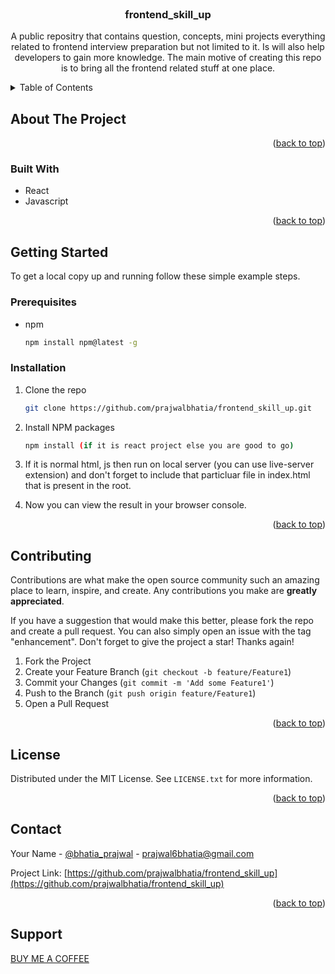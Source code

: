 <!-- PROJECT LOGO -->
<br />
<div align="center">

<h3 align="center">frontend_skill_up</h3>

  <p align="center">
    A public repositry that contains question, concepts, mini projects everything related to frontend interview preparation but not limited to it. Is will    also help developers to gain more knowledge. 
   The main motive of creating this repo is to bring all the frontend related stuff at one place.
    <br />
  </p>
</div>



<!-- TABLE OF CONTENTS -->
<details>
  <summary>Table of Contents</summary>
  <ol>
    <li>
      <a href="#about-the-project">About The Project</a>
      <ul>
        <li><a href="#built-with">Built With</a></li>
      </ul>
    </li>
    <li>
      <a href="#getting-started">Getting Started</a>
      <ul>
        <li><a href="#prerequisites">Prerequisites</a></li>
        <li><a href="#installation">Installation</a></li>
      </ul>
    </li>
    <li><a href="#contributing">Contributing</a></li>
    <li><a href="#contact">Contact</a></li>
    <li><a href="#support">Support</a></li>
  </ol>
</details>



<!-- ABOUT THE PROJECT -->
## About The Project

<p align="right">(<a href="#readme-top">back to top</a>)</p>



### Built With

* React
* Javascript

<p align="right">(<a href="#readme-top">back to top</a>)</p>



<!-- GETTING STARTED -->
## Getting Started

To get a local copy up and running follow these simple example steps.

### Prerequisites

* npm
  ```sh
  npm install npm@latest -g
  ```

### Installation

1. Clone the repo
   ```sh
   git clone https://github.com/prajwalbhatia/frontend_skill_up.git
   ```
2. Install NPM packages
   ```sh
   npm install (if it is react project else you are good to go)
   ```
3. If it is normal html, js then run on local server (you can use live-server extension) and don't forget to include that particluar file in index.html
that is present in the root.

4. Now you can view the result in your browser console.

<p align="right">(<a href="#readme-top">back to top</a>)</p>


<!-- CONTRIBUTING -->
## Contributing

Contributions are what make the open source community such an amazing place to learn, inspire, and create. Any contributions you make are **greatly appreciated**.

If you have a suggestion that would make this better, please fork the repo and create a pull request. You can also simply open an issue with the tag "enhancement".
Don't forget to give the project a star! Thanks again!

1. Fork the Project
2. Create your Feature Branch (`git checkout -b feature/Feature1`)
3. Commit your Changes (`git commit -m 'Add some Feature1'`)
4. Push to the Branch (`git push origin feature/Feature1`)
5. Open a Pull Request

<p align="right">(<a href="#readme-top">back to top</a>)</p>



<!-- LICENSE -->
## License

Distributed under the MIT License. See `LICENSE.txt` for more information.

<p align="right">(<a href="#readme-top">back to top</a>)</p>



<!-- CONTACT -->
## Contact

Your Name - [@bhatia_prajwal](https://twitter.com/bhatia_prajwal) - prajwal6bhatia@gmail.com

Project Link: [https://github.com/prajwalbhatia/frontend_skill_up](https://github.com/prajwalbhatia/frontend_skill_up)

<p align="right">(<a href="#readme-top">back to top</a>)</p>

<!-- SUPPORT -->
## Support

<a href="https://www.buymeacoffee.com/prajwal6bhJ">BUY ME A COFFEE</a>



<!-- MARKDOWN LINKS & IMAGES -->
<!-- https://www.markdownguide.org/basic-syntax/#reference-style-links -->
[contributors-shield]: https://img.shields.io/github/contributors/prajwalbhatia/frontend_skill_up.svg?style=for-the-badge
[contributors-url]: https://github.com/prajwalbhatia/frontend_skill_up/graphs/contributors
[forks-shield]: https://img.shields.io/github/forks/prajwalbhatia/frontend_skill_up.svg?style=for-the-badge
[forks-url]: https://github.com/prajwalbhatia/frontend_skill_up/network/members
[stars-shield]: https://img.shields.io/github/stars/prajwalbhatia/frontend_skill_up.svg?style=for-the-badge
[stars-url]: https://github.com/prajwalbhatia/frontend_skill_up/stargazers
[issues-shield]: https://img.shields.io/github/issues/prajwalbhatia/frontend_skill_up.svg?style=for-the-badge
[issues-url]: https://github.com/prajwalbhatia/frontend_skill_up/issues
[linkedin-shield]: https://img.shields.io/badge/-LinkedIn-black.svg?style=for-the-badge&logo=linkedin&colorB=555
[linkedin-url]: https://linkedin.com/in/prajwalbhatia

